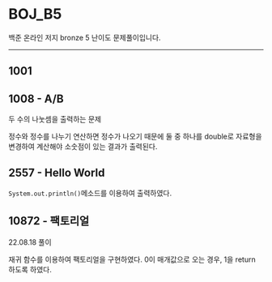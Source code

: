 # BOJ_B5
백준 온라인 저지 bronze 5 난이도 문제풀이입니다.

---

## 1001 

## 1008 - A/B

두 수의 나눗셈을 출력하는 문제

정수와 정수를 나누기 연산하면 정수가 나오기 때문에 둘 중 하나를 double로 자료형을 변경하여 계산해야 소숫점이 있는 결과가 출력된다.

## 2557 - Hello World

`System.out.println()`메소드를 이용하여 출력하였다.

## 10872 - 팩토리얼

22.08.18 풀이

재귀 함수를 이용하여 팩토리얼을 구현하였다. 0이 매개값으로 오는 경우, 1을 return 하도록 하였다.